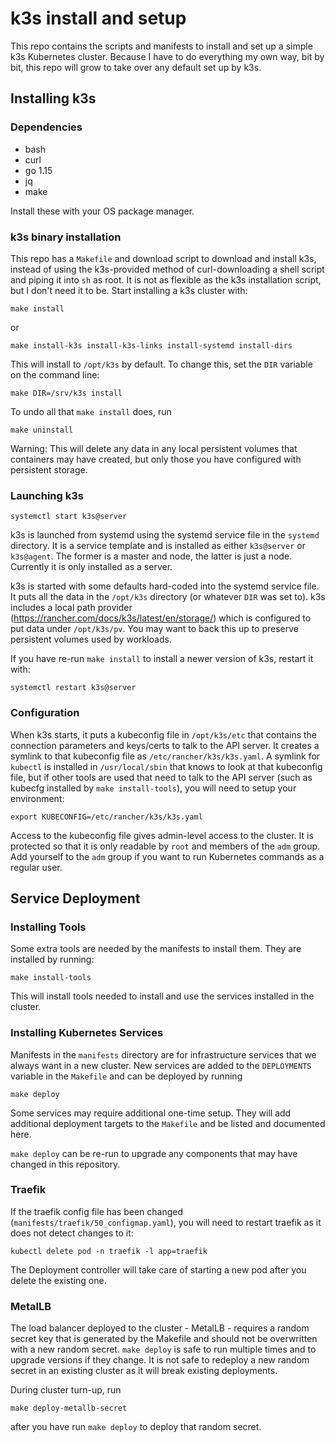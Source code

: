 # k3s install and setup

This repo contains the scripts and manifests to install and set up a
simple k3s Kubernetes cluster. Because I have to do everything my own
way, bit by bit, this repo will grow to take over any default set up by
k3s.

## Installing k3s

### Dependencies

* bash
* curl
* go 1.15
* jq
* make

Install these with your OS package manager.

### k3s binary installation

This repo has a `Makefile` and download script to download and install
k3s, instead of using the k3s-provided method of curl-downloading a
shell script and piping it into `sh` as root. It is not as flexible as
the k3s installation script, but I don't need it to be. Start installing
a k3s cluster with:

    make install

or

    make install-k3s install-k3s-links install-systemd install-dirs

This will install to `/opt/k3s` by default. To change this, set the
`DIR` variable on the command line:

    make DIR=/srv/k3s install

To undo all that `make install` does, run

    make uninstall

Warning: This will delete any data in any local persistent volumes that
containers may have created, but only those you have configured with
persistent storage.

### Launching k3s

    systemctl start k3s@server

k3s is launched from systemd using the systemd service file in the
`systemd` directory. It is a service template and is installed as either
`k3s@server` or `k3s@agent`. The former is a master and node, the latter
is just a node. Currently it is only installed as a server.

k3s is started with some defaults hard-coded into the systemd service
file. It puts all the data in the `/opt/k3s` directory (or whatever
`DIR` was set to). k3s includes a local path provider
(https://rancher.com/docs/k3s/latest/en/storage/) which is configured to
put data under `/opt/k3s/pv`. You may want to back this up to preserve
persistent volumes used by workloads.

If you have re-run `make install` to install a newer version of k3s,
restart it with:

    systemctl restart k3s@server

### Configuration

When k3s starts, it puts a kubeconfig file in `/opt/k3s/etc` that
contains the connection parameters and keys/certs to talk to the API
server. It creates a symlink to that kubeconfig file as
`/etc/rancher/k3s/k3s.yaml`. A symlink for `kubectl` is installed in
`/usr/local/sbin` that knows to look at that kubeconfig file, but if
other tools are used that need to talk to the API server (such as
kubecfg installed by `make install-tools`), you will need to setup your
environment:

    export KUBECONFIG=/etc/rancher/k3s/k3s.yaml

Access to the kubeconfig file gives admin-level access to the cluster.
It is protected so that it is only readable by `root` and members of the
`adm` group. Add yourself to the `adm` group if you want to run
Kubernetes commands as a regular user.

## Service Deployment

### Installing Tools

Some extra tools are needed by the manifests to install them. They are
installed by running:

    make install-tools

This will install tools needed to install and use the services
installed in the cluster.

### Installing Kubernetes Services

Manifests in the `manifests` directory are for infrastructure services
that we always want in a new cluster. New services are added to the
`DEPLOYMENTS` variable in the `Makefile` and can be deployed by running

    make deploy

Some services may require additional one-time setup. They will add
additional deployment targets to the `Makefile` and be listed and
documented here.

`make deploy` can be re-run to upgrade any components that may have
changed in this repository.

### Traefik

If the traefik config file has been changed
(`manifests/traefik/50_configmap.yaml`), you will need to restart
traefik as it does not detect changes to it:

    kubectl delete pod -n traefik -l app=traefik

The Deployment controller will take care of starting a new pod after you
delete the existing one.

### MetalLB

The load balancer deployed to the cluster - MetalLB - requires a random
secret key that is generated by the Makefile and should not be
overwritten with a new random secret. `make deploy` is safe to run
multiple times and to upgrade versions if they change. It is not safe to
redeploy a new random secret in an existing cluster as it will break
existing deployments.

During cluster turn-up, run

    make deploy-metallb-secret

after you have run `make deploy` to deploy that random secret.
